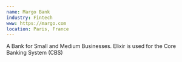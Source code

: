 ```yaml
---
name: Margo Bank
industry: Fintech
www: https://margo.com
location: Paris, France
---
```

A Bank for Small and Medium Businesses. Elixir is used for the Core Banking System (CBS)
